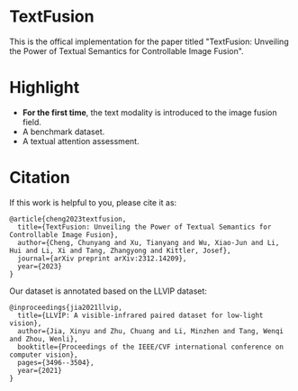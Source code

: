 # TextFusion
This is the offical implementation for the paper titled "TextFusion: Unveiling the Power of Textual Semantics for Controllable Image Fusion".

# Highlight
- **For the first time**, the text modality is introduced to the image fusion field.
- A benchmark dataset.
- A textual attention assessment.

# Citation
If this work is helpful to you, please cite it as:
```
@article{cheng2023textfusion,
  title={TextFusion: Unveiling the Power of Textual Semantics for Controllable Image Fusion},
  author={Cheng, Chunyang and Xu, Tianyang and Wu, Xiao-Jun and Li, Hui and Li, Xi and Tang, Zhangyong and Kittler, Josef},
  journal={arXiv preprint arXiv:2312.14209},
  year={2023}
}
```

Our dataset is annotated based on the LLVIP dataset:
```
@inproceedings{jia2021llvip,
  title={LLVIP: A visible-infrared paired dataset for low-light vision},
  author={Jia, Xinyu and Zhu, Chuang and Li, Minzhen and Tang, Wenqi and Zhou, Wenli},
  booktitle={Proceedings of the IEEE/CVF international conference on computer vision},
  pages={3496--3504},
  year={2021}
}
```
